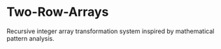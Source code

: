 # Two-Row-Arrays
Recursive integer array transformation system inspired by mathematical pattern analysis.
